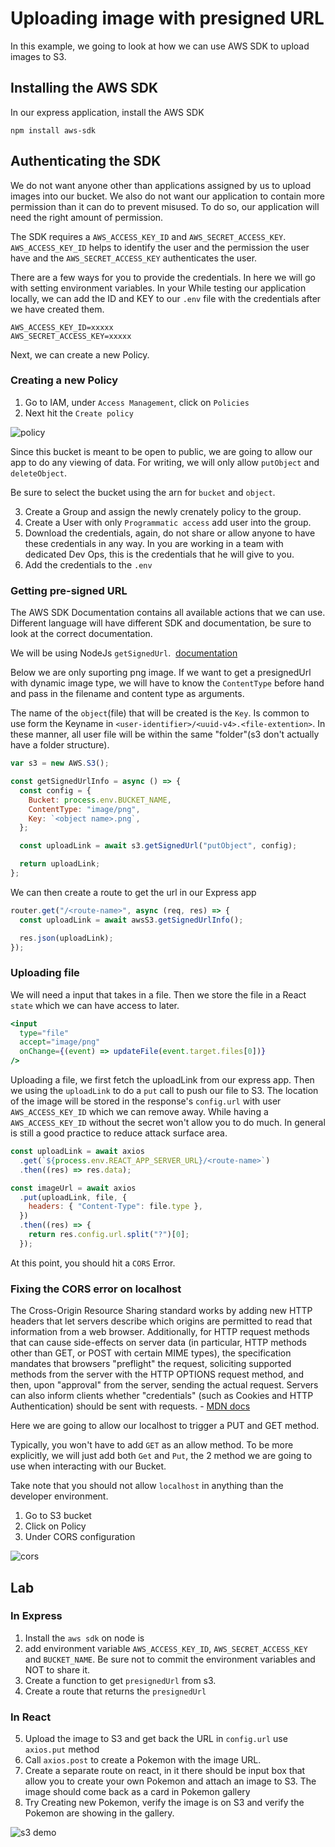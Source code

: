 # Uploading image with presigned URL

In this example, we going to look at how we can use AWS SDK to upload images to S3.

## Installing the AWS SDK

In our express application, install the AWS SDK

```
npm install aws-sdk
```

## Authenticating the SDK

We do not want anyone other than applications assigned by us to upload images into our bucket. We also do not want our application to contain more permission than it can do to prevent misused. To do so, our application will need the right amount of permission.

The SDK requires a `AWS_ACCESS_KEY_ID` and `AWS_SECRET_ACCESS_KEY`. `AWS_ACCESS_KEY_ID` helps to identify the user and the permission the user have and the `AWS_SECRET_ACCESS_KEY` authenticates the user.

There are a few ways for you to provide the credentials. In here we will go with setting environment variables. In your While testing our application locally, we can add the ID and KEY to our `.env` file with the credentials after we have created them.

```.env
AWS_ACCESS_KEY_ID=xxxxx
AWS_SECRET_ACCESS_KEY=xxxxx
```

Next, we can create a new Policy.

### Creating a new Policy

1. Go to IAM, under `Access Management`, click on `Policies`
2. Next hit the `Create policy`

![policy](_media/s3_policy.png)

Since this bucket is meant to be open to public, we are going to allow our app to do any viewing of data. For writing, we will only allow `putObject` and `deleteObject`.

Be sure to select the bucket using the arn for `bucket` and `object`.

3. Create a Group and assign the newly crenately policy to the group.
4. Create a User with only `Programmatic access` add user into the group.
5. Download the credentials, again, do not share or allow anyone to have these credentials in any way. In you are working in a team with dedicated Dev Ops, this is the credentials that he will give to you.
6. Add the credentials to the `.env`

### Getting pre-signed URL

The AWS SDK Documentation contains all available actions that we can use. Different language will have different SDK and documentation, be sure to look at the correct documentation.

We will be using NodeJs `getSignedUrl`. 
[documentation](https://docs.aws.amazon.com/AWSJavaScriptSDK/latest/AWS/S3.html#getSignedUrl-property)

Below we are only suporting png image. If we want to get a presignedUrl with dynamic image type, we will have to know the `ContentType` before hand and pass in the filename and content type as arguments.

The name of the `object`(file) that will be created is the `Key`. Is common to use form the Keyname in `<user-identifier>/<uuid-v4>.<file-extention>`. In these manner, all user file will be within the same "folder"(s3 don't actually have a folder structure).

```javascript
var s3 = new AWS.S3();

const getSignedUrlInfo = async () => {
  const config = {
    Bucket: process.env.BUCKET_NAME,
    ContentType: "image/png",
    Key: `<object name>.png`,
  };

  const uploadLink = await s3.getSignedUrl("putObject", config);

  return uploadLink;
};
```

We can then create a route to get the url in our Express app

```javascript
router.get("/<route-name>", async (req, res) => {
  const uploadLink = await awsS3.getSignedUrlInfo();

  res.json(uploadLink);
});
```

### Uploading file

We will need a input that takes in a file. Then we store the file in a React `state` which we can have access to later.

```jsx
<input
  type="file"
  accept="image/png"
  onChange={(event) => updateFile(event.target.files[0])}
/>
```

Uploading a file, we first fetch the uploadLink from our express app.
Then we using the `uploadLink` to do a `put` call to push our file to S3.
The location of the image will be stored in the response's `config.url` with user `AWS_ACCESS_KEY_ID` which we can remove away. While having a `AWS_ACCESS_KEY_ID` without the secret won't allow you to do much. In general is still a good practice to reduce attack surface area.

```js
const uploadLink = await axios
  .get(`${process.env.REACT_APP_SERVER_URL}/<route-name>`)
  .then((res) => res.data);

const imageUrl = await axios
  .put(uploadLink, file, {
    headers: { "Content-Type": file.type },
  })
  .then((res) => {
    return res.config.url.split("?")[0];
  });
```

At this point, you should hit a `CORS` Error.

### Fixing the CORS error on localhost

The Cross-Origin Resource Sharing standard works by adding new HTTP headers that let servers describe which origins are permitted to read that information from a web browser. Additionally, for HTTP request methods that can cause side-effects on server data (in particular, HTTP methods other than GET, or POST with certain MIME types), the specification mandates that browsers "preflight" the request, soliciting supported methods from the server with the HTTP OPTIONS request method, and then, upon "approval" from the server, sending the actual request. Servers can also inform clients whether "credentials" (such as Cookies and HTTP Authentication) should be sent with requests. - [MDN docs](https://developer.mozilla.org/en-US/docs/Web/HTTP/CORS)

Here we are going to allow our localhost to trigger a PUT and GET method.

Typically, you won't have to add `GET` as an allow method. To be more explicitly, we will just add both `Get` and `Put`, the 2 method we are going to use when interacting with our Bucket.

Take note that you should not allow `localhost` in anything than the developer environment.

1. Go to S3 bucket
2. Click on Policy
3. Under CORS configuration

![cors](_media/s3_cors.png)

## Lab

### In Express

1. Install the `aws sdk` on node is
2. add environment variable `AWS_ACCESS_KEY_ID`, `AWS_SECRET_ACCESS_KEY` and `BUCKET_NAME`. Be sure not to commit the environment variables and NOT to share it.
3. Create a function to get `presignedUrl` from s3.
4. Create a route that returns the `presignedUrl`

### In React

5. Upload the image to S3 and get back the URL in `config.url` use `axios.put` method
6. Call `axios.post` to create a Pokemon with the image URL.
7. Create a separate route on react, in it there should be input box that allow you to create your own Pokemon and attach an image to S3. The image should come back as a card in Pokemon gallery
8. Try Creating new Pokemon, verify the image is on S3 and verify the Pokemon are showing in the gallery.

![s3 demo](_media/s3_demo.gif)
